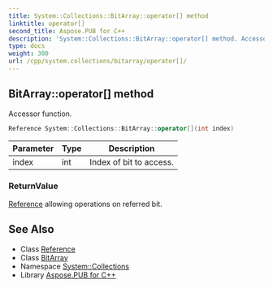 ```yaml
---
title: System::Collections::BitArray::operator[] method
linktitle: operator[]
second_title: Aspose.PUB for C++
description: 'System::Collections::BitArray::operator[] method. Accessor function in C++.'
type: docs
weight: 300
url: /cpp/system.collections/bitarray/operator[]/
---
```

## BitArray::operator[] method


Accessor function.

```cpp
Reference System::Collections::BitArray::operator[](int index)
```


| Parameter | Type | Description |
| --- | --- | --- |
| index | int | Index of bit to access. |

### ReturnValue

[Reference](../reference/) allowing operations on referred bit.

## See Also

* Class [Reference](../reference/)
* Class [BitArray](../)
* Namespace [System::Collections](../../)
* Library [Aspose.PUB for C++](../../../)
